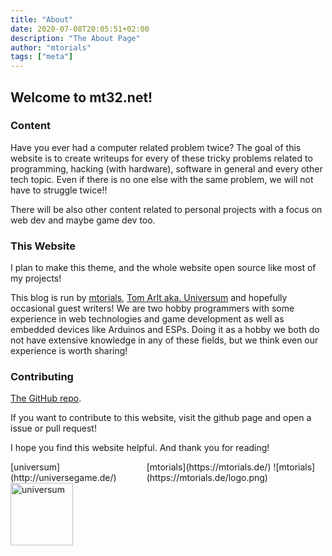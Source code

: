 ```yaml
---
title: "About"
date: 2020-07-08T20:05:51+02:00
description: "The About Page"
author: "mtorials"
tags: ["meta"]
---
```


## Welcome to mt32.net!

### Content

Have you ever had a computer related problem twice? The goal of this website is to
create writeups for every of these tricky problems related to programming, hacking (with hardware),
software in general and every other tech topic. Even if there is no one else with the same problem,
we will not have to struggle twice!!

There will be also other content related to personal projects with a focus on web dev and maybe game dev too.

### This Website

I plan to make this theme, and the whole website open source like most of my projects!

This blog is run by [mtorials](https://mtorials.de/), [Tom Arlt aka. Universum](http://universegame.de/)
and hopefully occasional guest writers! We are two hobby programmers with some experience in web technologies and game development as well as embedded devices like Arduinos and ESPs. Doing it as a hobby we both do not have extensive knowledge in any of these fields, but we think even our experience is worth sharing!

### Contributing

[The GitHub repo](https://github.com/mtorials/hugo-mt32).

If you want to contribute to this website, visit the github page and open a issue or pull request!

I hope you find this website helpful.
And thank you for reading!


<div style="display: flex">
<div>
[universum](http://universegame.de/)
<img src="/images/universum.png" alt="universum" style="width: 100px">
</div>

<div>
[mtorials](https://mtorials.de/)
![mtorials](https://mtorials.de/logo.png)
</div>
</div>